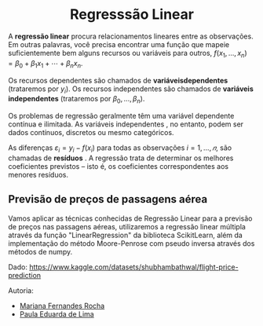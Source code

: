 <h1 align="center"> Regresssão Linear </h1>

A **regressão linear** procura relacionamentos  lineares entre  as observações. Em outras palavras, você precisa encontrar uma função que mapeie suficientemente bem alguns recursos ou variáveis ​​para outros, $f(x_1, ..., x_n)= \beta_0 + \beta_1x_1 + ⋯ + \beta_nx_n$.

Os recursos dependentes são chamados de **variáveis ​​dependentes** (trataremos por $y_i$). Os recursos independentes são chamados de **variáveis ​​independentes** (trataremos por $\beta_0, ..., \beta_n$). 

Os problemas de regressão geralmente têm uma variável dependente contínua e ilimitada. As variáveis independentes , no entanto, podem ser dados contínuos, discretos ou mesmo categóricos.

As diferenças $\varepsilon_i = y_i - f(x_i)$ para todas as observações $i = 1, …, 𝑛$, são chamadas de **resíduos** . A regressão trata de determinar os melhores coeficientes previstos – isto é, os coeficientes correspondentes aos menores resíduos.

## Previsão de preços de passagens aérea

Vamos aplicar as técnicas conhecidas de Regressão Linear para a previsão de preços nas passagens aéreas, utilizaremos a regressão linear múltipla através da função "LinearRegression" da biblioteca ScikitLearn, além da implementação do método Moore-Penrose com pseudo inversa através dos métodos de numpy.


</div>
<p>Dado: <a href="https://www.kaggle.com/datasets/shubhambathwal/flight-price-prediction">https://www.kaggle.com/datasets/shubhambathwal/flight-price-prediction</a></p>


Autoria: 
* [Mariana Fernandes Rocha](https://github.com/marimarifr)
* [Paula Eduarda de Lima](https://github.com/PAULA-123)